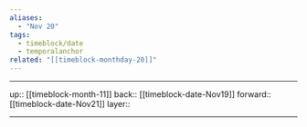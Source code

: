 ```yaml
---
aliases:
  - "Nov 20"
tags:
  - timeblock/date
  - temporalanchor
related: "[[timeblock-monthday-20]]"
---
```




***

up:: [[timeblock-month-11]]
back:: [[timeblock-date-Nov19]]
forward:: [[timeblock-date-Nov21]]
layer:: 

***
